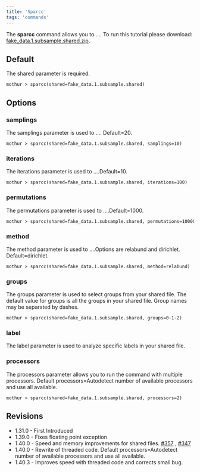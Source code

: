 ```yaml
---
title: 'Sparcc'
tags: 'commands'
---
```

The **sparcc** command allows you to \.... To run this tutorial please
download: [
fake\_data.1.subsample.shared.zip](https://mothur.s3.us-east-2.amazonaws.com/wiki/fake_data.1.subsample.shared.zip).

## Default

The shared parameter is required.

    mothur > sparcc(shared=fake_data.1.subsample.shared)

## Options

### samplings

The samplings parameter is used to \.... Default=20.

    mothur > sparcc(shared=fake_data.1.subsample.shared, samplings=10)

### iterations

The iterations parameter is used to \....Default=10.

    mothur > sparcc(shared=fake_data.1.subsample.shared, iterations=100)

### permutations

The permutations parameter is used to \....Default=1000.

    mothur > sparcc(shared=fake_data.1.subsample.shared, permutations=10000)

### method

The method parameter is used to \....Options are relabund and dirichlet.
Default=dirichlet.

    mothur > sparcc(shared=fake_data.1.subsample.shared, method=relabund)

### groups

The groups parameter is used to select groups from your shared file. The
default value for groups is all the groups in your shared file. Group
names may be separated by dashes.

    mothur > sparcc(shared=fake_data.1.subsample.shared, groups=0-1-2)

### label

The label parameter is used to analyze specific labels in your shared
file.

### processors

The processors parameter allows you to run the command with multiple
processors. Default processors=Autodetect number of available processors
and use all available.

    mothur > sparcc(shared=fake_data.1.subsample.shared, processors=2)

## Revisions

-   1.31.0 - First Introduced
-   1.39.0 - Fixes floating point exception
-   1.40.0 - Speed and memory improvements for shared files.
    [\#357](https://github.com/mothur/mothur/issues/357) ,
    [\#347](https://github.com/mothur/mothur/issues/347)
-   1.40.0 - Rewrite of threaded code. Default processors=Autodetect
    number of available processors and use all available.
-   1.40.3 - Improves speed with threaded code and corrects small bug.


